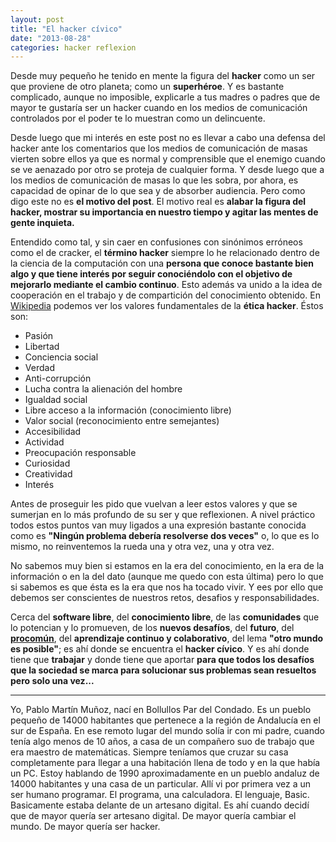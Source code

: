 ```yaml
---
layout: post
title: "El hacker cívico"
date: "2013-08-28"
categories: hacker reflexion
---
```


Desde muy pequeño he tenido en mente la figura del **hacker** como un ser que proviene de otro planeta; como un **superhéroe**. Y es bastante complicado, aunque no imposible, explicarle a tus madres o padres que de mayor te gustaría ser un hacker cuando en los medios de comunicación controlados por el poder te lo muestran como un delincuente.<!--more-->

Desde luego que mi interés en este post no es llevar a cabo una defensa del hacker ante los comentarios que los medios de comunicación de masas vierten sobre ellos ya que es normal y comprensible que el enemigo cuando se ve aenazado por otro se proteja de cualquier forma. Y desde luego que a los medios de comunicación de masas lo que les sobra, por ahora, es capacidad de opinar de lo que sea y de absorber audiencia. Pero como digo este no es **el motivo del post**. El motivo real es **alabar la figura del hacker, mostrar su importancia en nuestro tiempo y agitar las mentes de gente inquieta.**

Entendido como tal, y sin caer en confusiones con sinónimos erróneos como el de cracker, el **término hacker** siempre lo he relacionado dentro de la ciencia de la computación con una **persona que conoce bastante bien algo y que tiene interés por seguir conociéndolo con el objetivo de mejorarlo mediante el cambio continuo**. Esto además va unido a la idea de cooperación en el trabajo y de compartición del conocimiento obtenido. En [Wikipedia](http://es.wikipedia.org/wiki/Etica_Hacker) podemos ver los valores fundamentales de la **ética hacker**. Éstos son:

* Pasión
* Libertad
* Conciencia social
* Verdad
* Anti-corrupción
* Lucha contra la alienación del hombre
* Igualdad social
* Libre acceso a la información (conocimiento libre)
* Valor social (reconocimiento entre semejantes)
* Accesibilidad
* Actividad
* Preocupación responsable
* Curiosidad
* Creatividad
* Interés

Antes de proseguir les pido que vuelvan a leer estos valores y que se sumerjan en lo más profundo de su ser y que reflexionen. A nivel práctico todos estos puntos van muy ligados a una expresión bastante conocida como es **"Ningún problema debería resolverse dos veces"** o, lo que es lo mismo, no reinventemos la rueda una y otra vez, una y otra vez.

No sabemos muy bien si estamos en la era del conocimiento, en la era de la información o en la del dato (aunque me quedo con esta última) pero lo que si sabemos es que ésta es la era que nos ha tocado vivir. Y ees por ello que debemos ser conscientes de nuestros retos, desafios y responsabilidades.

Cerca del **software libre**, del **conocimiento libre**, de las **comunidades** que lo potencian y lo promueven, de los **nuevos desafíos**, del **futuro**, del **[procomún](http://medialab-prado.es/article/video_que_es_el_procomun)**, del **aprendizaje continuo y colaborativo**, del lema **"otro mundo es posible"**; es ahí donde se encuentra el **hacker cívico**. Y es ahí donde tiene que **trabajar** y donde tiene que aportar **para que todos los desafíos que la sociedad se marca para solucionar sus problemas sean resueltos pero solo una vez...**

-------------------------------------------------------------------------------

Yo, Pablo Martín Muñoz, nací en Bollullos Par del Condado. Es un pueblo pequeño de 14000 habitantes que pertenece a la región de Andalucía en el sur de España. En ese remoto lugar del mundo solía ir con mi padre, cuando tenía algo menos de 10 años, a casa de un compañero suo de trabajo que era maestro de matemáticas. Siempre teníamos que cruzar su casa completamente para llegar a una habitación llena de todo y en la que había un PC. Estoy hablando de 1990 aproximadamente en un pueblo andaluz de 14000 habitantes y una casa de un particular. Allí vi por primera vez a un ser humano programar. El programa, una calculadora. El lenguaje, Basic. Basicamente estaba delante de un artesano digital. Es ahí cuando decidí que de mayor quería ser artesano digital. De mayor quería cambiar el mundo. De mayor quería ser hacker.